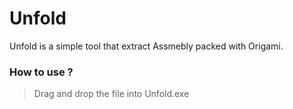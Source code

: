 # Unfold
Unfold is a simple tool that extract Assmebly packed with Origami.


### How to use ?

> Drag and drop the file into Unfold.exe
